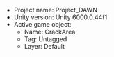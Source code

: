 <!-- UNITY CODE ASSIST INSTRUCTIONS START -->
- Project name: Project_DAWN
- Unity version: Unity 6000.0.44f1
- Active game object:
  - Name: CrackArea
  - Tag: Untagged
  - Layer: Default
<!-- UNITY CODE ASSIST INSTRUCTIONS END -->